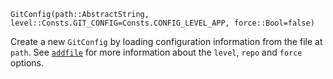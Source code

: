 ```
GitConfig(path::AbstractString, level::Consts.GIT_CONFIG=Consts.CONFIG_LEVEL_APP, force::Bool=false)
```

Create a new `GitConfig` by loading configuration information from the file at `path`. See [`addfile`](@ref) for more information about the `level`, `repo` and `force` options.
